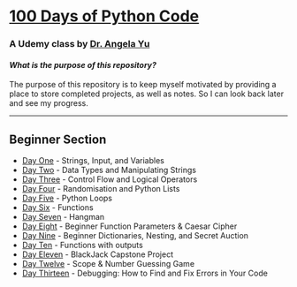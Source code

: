 # [100 Days of Python Code](https://www.udemy.com/course/100-days-of-code)
### A Udemy class by [Dr. Angela Yu](https://www.udemy.com/user/4b4368a3-b5c8-4529-aa65-2056ec31f37e/)

#### *What is the purpose of this repository?*

The purpose of this repository is to keep myself motivated by providing a place to store completed projects, as well as notes. So I can look back later and see my progress.

---
## Beginner Section
- [Day One](https://github.com/TroyCaywood/Python/blob/main/100%20Days%20of%20Code/Days/Day-1.md) - Strings, Input, and Variables
- [Day Two](https://github.com/TroyCaywood/Python/blob/main/100%20Days%20of%20Code/Days/Day-2.md) - Data Types and Manipulating Strings
- [Day Three](https://github.com/TroyCaywood/Python/blob/main/100%20Days%20of%20Code/Days/Day-3.md) - Control Flow and Logical Operators
- [Day Four](https://github.com/TroyCaywood/Python/blob/main/100%20Days%20of%20Code/Days/Day-4.md) - Randomisation and Python Lists
- [Day Five](https://github.com/TroyCaywood/Python/blob/main/100%20Days%20of%20Code/Days/Day-5.md) - Python Loops
- [Day Six](https://github.com/TroyCaywood/Python/blob/main/100%20Days%20of%20Code/Days/Day-6.md) - Functions
- [Day Seven](https://github.com/TroyCaywood/Python/blob/main/100%20Days%20of%20Code/Days/Day-7.md) - Hangman
- [Day Eight](https://github.com/TroyCaywood/Python/blob/main/100%20Days%20of%20Code/Days/Day-8.md) - Beginner Function Parameters & Caesar Cipher
- [Day Nine](https://github.com/TroyCaywood/Python/blob/main/100%20Days%20of%20Code/Days/Day-9.md) - Beginner Dictionaries, Nesting, and Secret Auction
- [Day Ten](https://github.com/TroyCaywood/Python/blob/main/100%20Days%20of%20Code/Days/Day-10.md) - Functions with outputs
- [Day Eleven](https://github.com/TroyCaywood/Python/blob/main/100%20Days%20of%20Code/Days/Day-11.md) - BlackJack Capstone Project
- [Day Twelve](https://github.com/TroyCaywood/Python/blob/main/100%20Days%20of%20Code/Days/Day-12.md) - Scope & Number Guessing Game
- [Day Thirteen](https://github.com/TroyCaywood/Python/blob/main/100%20Days%20of%20Code/Days/Day-13.md) - Debugging: How to Find and Fix Errors in Your Code
